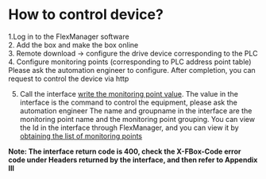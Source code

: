 # How to control device?

1.Log in to the FlexManager software  
2. Add the box and make the box online  
3. Remote download -&gt; configure the drive device corresponding to the PLC  
4. Configure monitoring points \(corresponding to PLC address point table\)  
 Please ask the automation engineer to configure. After completion, you can request to control the device via http

5. Call the interface [write the monitoring point value](https://app.gitbook.com/@upsilonauto/s/sdk-interface-and-http-interface/~/drafts/-Mj75zBH304KkN9PgZPN/http-document-1/untitled/untitled-5). The value in the interface is the command to control the equipment, please ask the automation engineer The name and groupname in the interface are the monitoring point name and the monitoring point grouping. You can view the Id in the interface through FlexManager, and you can view it by [obtaining the list of monitoring points](https://app.gitbook.com/@upsilonauto/s/sdk-interface-and-http-interface/~/drafts/-Mj75zBH304KkN9PgZPN/http-document-1/untitled/untitled-3)

**Note: The interface return code is 400, check the X-FBox-Code error code under Headers returned by the interface, and then refer to Appendix III**  
  



